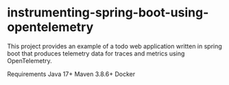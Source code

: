 # instrumenting-spring-boot-using-opentelemetry

This project provides an example of a todo web application written in spring boot that produces telemetry data for traces and metrics using OpenTelemetry. 

Requirements
  Java 17+
  Maven 3.8.6+
  Docker
  
 
